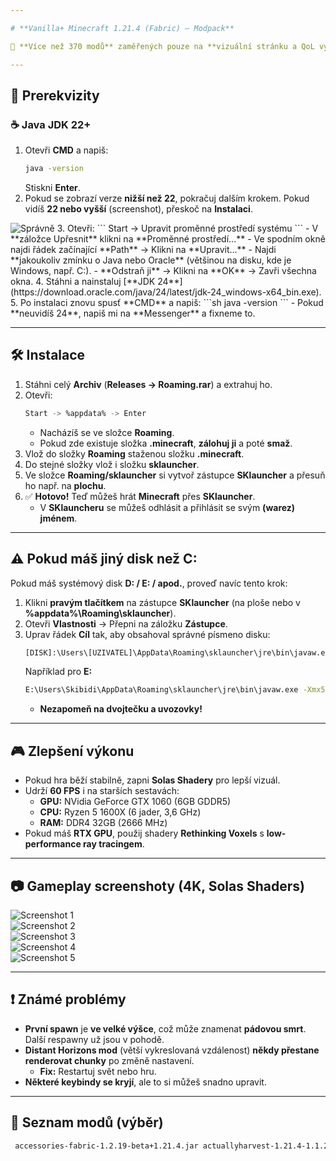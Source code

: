 ```yaml
---

# **Vanilla+ Minecraft 1.21.4 (Fabric) – Modpack**  

💎 **Více než 370 modů** zaměřených pouze na **vizuální stránku a QoL vylepšení**, přičemž zachovávají **Vanilla gameplay a feel**.  

---
```


## 📌 **Prerekvizity**  

### ☕ **Java JDK 22+**  
1. Otevři **CMD** a napiš:  
   ```sh
   java -version
   ```
   Stiskni **Enter**.  
2. Pokud se zobrazí verze **nižší než 22**, pokračuj dalším krokem. Pokud vidíš **22 nebo vyšší** (screenshot), přeskoč na **Instalaci**.
 <img src="https://github.com/IamLuxray/VanillaPlus/blob/main/screen1.PNG?raw=true" alt="Správně">
3. Otevři:  
   ```
   Start -> Upravit proměnné prostředí systému  
   ```
   - V **záložce Upřesnit** klikni na **Proměnné prostředí...**  
   - Ve spodním okně najdi řádek začínající **Path** → Klikni na **Upravit...**  
   - Najdi **jakoukoliv zmínku o Java nebo Oracle** (většinou na disku, kde je Windows, např. C:).  
   - **Odstraň ji** → Klikni na **OK** → Zavři všechna okna.  
4. Stáhni a nainstaluj [**JDK 24**](https://download.oracle.com/java/24/latest/jdk-24_windows-x64_bin.exe).  
5. Po instalaci znovu spusť **CMD** a napiš:  
   ```sh
   java -version
   ```
   - Pokud **neuvidíš 24**, napiš mi na **Messenger** a fixneme to.  

---

## 🛠️ **Instalace**  

1. Stáhni celý **Archiv** (**Releases → Roaming.rar**) a extrahuj ho.  
2. Otevři:  
   ```sh
   Start -> %appdata% -> Enter
   ```
   - Nacházíš se ve složce **Roaming**.  
   - Pokud zde existuje složka **.minecraft**, **zálohuj ji** a poté **smaž**.  
3. Vlož do složky **Roaming** staženou složku **.minecraft**.  
4. Do stejné složky vlož i složku **sklauncher**.  
5. Ve složce **Roaming/sklauncher** si vytvoř zástupce **SKlauncher** a přesuň ho např. na **plochu**.  
6. ✅ **Hotovo!** Teď můžeš hrát **Minecraft** přes **SKlauncher**.  
   - V **SKlauncheru** se můžeš odhlásit a přihlásit se svým **(warez) jménem**.  

---

## ⚠️ **Pokud máš jiný disk než C:**  

Pokud máš systémový disk **D: / E: / apod.**, proveď navíc tento krok:  

1. Klikni **pravým tlačítkem** na zástupce **SKlauncher** (na ploše nebo v **%appdata%\Roaming\sklauncher**).  
2. Otevři **Vlastnosti** → Přepni na záložku **Zástupce**.  
3. Uprav řádek **Cíl** tak, aby obsahoval správné písmeno disku:  
   ```sh
   [DISK]:\Users\[UZIVATEL]\AppData\Roaming\sklauncher\jre\bin\javaw.exe -Xmx512M -jar "[DISK]:\Users\[UZIVATEL]\AppData\Roaming\sklauncher\SKlauncher.jar"
   ```
   Například pro **E:**  
   ```sh
   E:\Users\Skibidi\AppData\Roaming\sklauncher\jre\bin\javaw.exe -Xmx512M -jar "E:\Users\Skibidi\AppData\Roaming\sklauncher\SKlauncher.jar"
   ```
   - **Nezapomeň na dvojtečku a uvozovky!**  

---

## 🎮 **Zlepšení výkonu**  

- Pokud hra běží stabilně, zapni **Solas Shadery** pro lepší vizuál.  
- Udrží **60 FPS** i na starších sestavách:  
  - **GPU:** NVidia GeForce GTX 1060 (6GB GDDR5)  
  - **CPU:** Ryzen 5 1600X (6 jader, 3,6 GHz)  
  - **RAM:** DDR4 32GB (2666 MHz)  
- Pokud máš **RTX GPU**, použij shadery **Rethinking Voxels** s **low-performance ray tracingem**.  

---

## 📷 **Gameplay screenshoty (4K, Solas Shaders)**  

![Screenshot 1](2025-03-27_21.57.29_4K.png?raw=true)  
![Screenshot 2](2025-03-27_22.49.37_4K.png?raw=true)  
![Screenshot 3](2025-03-27_22.48.08_4K.png?raw=true)  
![Screenshot 4](2025-03-27_23.18.06_4K.png?raw=true)  
![Screenshot 5](2025-03-27_23.19.32_4K.png?raw=true)  

---

## ❗ **Známé problémy**  

- **První spawn** je **ve velké výšce**, což může znamenat **pádovou smrt**. Další respawny už jsou v pohodě.  
- **Distant Horizons mod** (větší vykreslovaná vzdálenost) **někdy přestane renderovat chunky** po změně nastavení.  
  - **Fix:** Restartuj svět nebo hru.  
- **Některé keybindy se kryjí**, ale to si můžeš snadno upravit.  

---

## 📜 **Seznam modů (výběr)**  

```sh
 accessories-fabric-1.2.19-beta+1.21.4.jar actuallyharvest-1.21.4-1.1.2.1-FABRIC.jar additionallanterns-1.1.1-fabric-mc1.21.4.jar AdditionalStructures-1.21.x-(v.5.0.1-fabric).jar adorabuild-structures-2.9.1-fabric-1.21.4.jar advancednetherite-fabric-2.2.2-1.21.4.jar AdvancementPlaques-1.21.4-fabric-1.6.9.jar Almanac-1.21.3-fabric-1.4.4.jar AmbientSounds_FABRIC_v6.1.3_mc1.21.4.jar animal_feeding_trough-1.1.3+1.21.4.jar appleskin-fabric-mc1.21.3-3.0.6.jar architectury-15.0.3-fabric.jar areas-1.21.4-6.1.jar armored-elytra-1.4.1.jar ArmorStatues-v21.4.0-1.21.4-Fabric.jar ArmorTrimItemFix-fabric-1.21.4-2.0.0.jar audio_engine_tweaks-1.2.6-MC1.21.1 build 22.jar axolotlbuckets-1.4.1+1.21.4.jar BadOptimizations-2.2.1-1.21.2-21.4.jar badpackets-fabric-0.8.2.jar balm-fabric-1.21.4-21.4.22.jar Bedrodium-0.3.0.jar better-babies-0.7.17.jar better-lush-caves-1.3.3.jar BetterAdvancements-Fabric-1.21.4-0.4.6.36.jar BetterAnimationsCollection-v21.4.0-1.21.4-Fabric.jar betterbeaconplacement-1.21.4-3.5.jar betterbeds-fabric-1.4.1.jar BetterGrassify-1.5.1+fabric.1.21.4.jar betterhurtcam-1.10.0+mc1.21.2.jar bettermounthud-1.2.5.jar bettersafebed-fabric-1.21.3-1.jar betterstats-3.13.9+fabric-1.21.4.jar BetterThanMending-2.2.3.jar bettervillage-fabric-1.21.4-3.3.0.jar biggerspongeabsorptionradius-1.21.4-3.7.jar bigger_end_cities-1.21.4-1.1.0.jar blooming-biospshere
```
